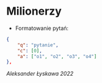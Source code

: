 # Milionerzy
* Formatowanie pytań:
```json
{
	"q": "pytanie",
	"c": [0],
	"a": ["o1", "o2", "o3", "o4"]
},
```
*Aleksander Łyskawa 2022*
